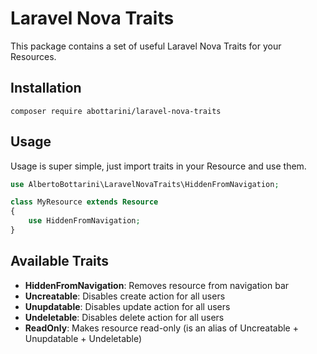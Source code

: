 # Laravel Nova Traits
This package contains a set of useful Laravel Nova Traits for your Resources.

## Installation
```shell
composer require abottarini/laravel-nova-traits
```

## Usage
Usage is super simple, just import traits in your Resource and use them.

```php
use AlbertoBottarini\LaravelNovaTraits\HiddenFromNavigation;

class MyResource extends Resource 
{
    use HiddenFromNavigation;
}
```

## Available Traits

- **HiddenFromNavigation**: Removes resource from navigation bar
- **Uncreatable**: Disables create action for all users
- **Unupdatable**: Disables update action for all users
- **Undeletable**: Disables delete action for all users
- **ReadOnly**: Makes resource read-only (is an alias of Uncreatable + Unupdatable + Undeletable)


